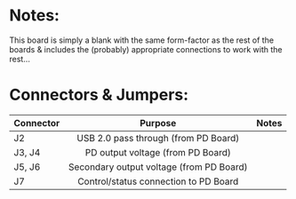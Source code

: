 # Notes:
This board is simply a blank with the same form-factor as the rest of the boards & includes the (probably) appropriate connections to work with the rest...

# Connectors & Jumpers:

| Connector | Purpose                                             | Notes                         |
| --------- |:---------------------------------------------------:| -----------------------------:|
| J2        | USB 2.0 pass through (from PD Board)                |                               |
| J3, J4    | PD output voltage (from PD Board)                   |                               |
| J5, J6    | Secondary output voltage (from PD Board)            |                               |
| J7        | Control/status connection to PD Board               |                               |
